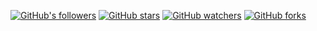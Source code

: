 [![GitHub's followers](https://img.shields.io/github/followers/IanNpdx5.svg?style=social)](https://github.com/IanNpdx5)
[![GitHub stars](https://img.shields.io/github/stars/IanNpdx5/A_word_game_site.svg?style=social)](https://github.com/IanNpdx5/A_word_game_site/stargazers)
[![GitHub watchers](https://img.shields.io/github/watchers/IanNpdx5/A_word_game_site.svg?style=social)](https://github.com/IanNpdx5/A_word_game_site/watchers)
[![GitHub forks](https://img.shields.io/github/forks/IanNpdx5/A_word_game_site.svg?style=social)](https://github.com/IanNpdx5/A_word_game_site/network/members)
